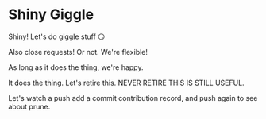 # Shiny Giggle

Shiny! Let's do giggle stuff 😏

Also close requests! Or not. We're flexible!

As long as it does the thing, we're happy.

It does the thing. Let's retire this.  NEVER RETIRE THIS IS STILL USEFUL.

Let's watch a push add a commit contribution record, and push again to see about prune.
